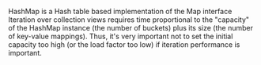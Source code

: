 HashMap is a Hash table based implementation of the Map interface 
Iteration over collection views requires time proportional to the "capacity" of the HashMap instance
(the number of buckets) plus its size (the number of key-value mappings).
Thus, it's very important not to set the initial capacity too high (or the load factor too low) 
if iteration performance is important. 
